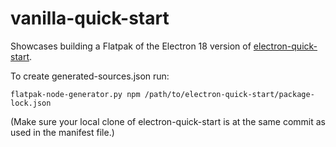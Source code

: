 # vanilla-quick-start

Showcases building a Flatpak of the Electron 18 version of
[electron-quick-start](https://github.com/electron/electron-quick-start).

To create generated-sources.json run:

```
flatpak-node-generator.py npm /path/to/electron-quick-start/package-lock.json
```

(Make sure your local clone of electron-quick-start is at the same commit as used in the manifest
file.)
